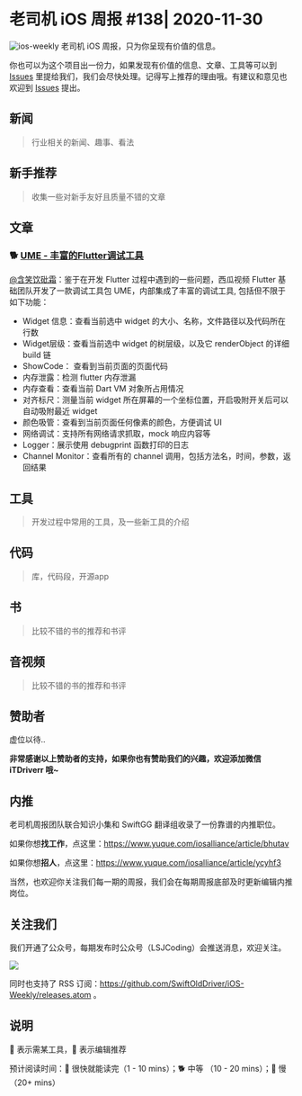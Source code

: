 # 老司机 iOS 周报 #138| 2020-11-30

![ios-weekly](https://github.com/SwiftOldDriver/iOS-Weekly/blob/master/assets/ios-weekly.png?raw=true)
老司机 iOS 周报，只为你呈现有价值的信息。

你也可以为这个项目出一份力，如果发现有价值的信息、文章、工具等可以到 [Issues](https://github.com/SwiftOldDriver/iOS-Weekly/issues) 里提给我们，我们会尽快处理。记得写上推荐的理由哦。有建议和意见也欢迎到 [Issues](https://github.com/SwiftOldDriver/iOS-Weekly/issues) 提出。

## 新闻

> 行业相关的新闻、趣事、看法

## 新手推荐

> 收集一些对新手友好且质量不错的文章

## 文章

### 🐕 [UME - 丰富的Flutter调试工具](https://mp.weixin.qq.com/s/9GjXB9Eu-OP3fIjdQWKklg)

[@含笑饮砒霜](https://weibo.com/chinafishnews/)：鉴于在开发 Flutter 过程中遇到的一些问题，西瓜视频 Flutter 基础团队开发了一款调试工具包 UME，内部集成了丰富的调试工具, 包括但不限于如下功能：

- Widget 信息：查看当前选中 widget 的大小、名称，文件路径以及代码所在行数
- Widget层级：查看当前选中 widget 的树层级，以及它 renderObject 的详细 build 链
- ShowCode： 查看到当前页面的页面代码
- 内存泄露：检测 flutter 内存泄漏
- 内存查看：查看当前 Dart VM 对象所占用情况
- 对齐标尺：测量当前 widget 所在屏幕的一个坐标位置，开启吸附开关后可以自动吸附最近 widget
- 颜色吸管：查看到当前页面任何像素的颜色，方便调试 UI
- 网络调试：支持所有网络请求抓取，mock 响应内容等
- Logger：展示使用 debugprint 函数打印的日志
- Channel Monitor：查看所有的 channel 调用，包括方法名，时间，参数，返回结果


## 工具

> 开发过程中常用的工具，及一些新工具的介绍

## 代码

> 库，代码段，开源app

## 书

> 比较不错的书的推荐和书评

## 音视频

> 比较不错的书的推荐和书评

## 赞助者

虚位以待..

**非常感谢以上赞助者的支持，如果你也有赞助我们的兴趣，欢迎添加微信 iTDriverr 哦~**

## 内推

老司机周报团队联合知识小集和 SwiftGG 翻译组收录了一份靠谱的内推职位。

如果你想**找工作**，点这里：https://www.yuque.com/iosalliance/article/bhutav

如果你想**招人**，点这里：https://www.yuque.com/iosalliance/article/ycyhf3

当然，也欢迎你关注我们每一期的周报，我们会在每期周报底部及时更新编辑内推岗位。

## 关注我们

我们开通了公众号，每期发布时公众号（LSJCoding）会推送消息，欢迎关注。

![](https://github.com/SwiftOldDriver/iOS-Weekly/blob/master/assets/qrcode_for_wechat.jpg?raw=true)

同时也支持了 RSS 订阅：https://github.com/SwiftOldDriver/iOS-Weekly/releases.atom 。

## 说明

🚧 表示需某工具，🌟 表示编辑推荐

预计阅读时间：🐎 很快就能读完（1 - 10 mins）；🐕 中等 （10 - 20 mins）；🐢 慢（20+ mins）
